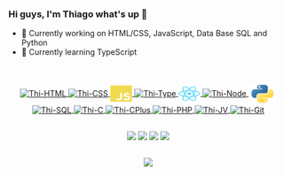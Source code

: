 ### Hi guys, I'm Thiago what's up 👋
  - 🔭 Currently working on HTML/CSS, JavaScript, Data Base SQL and Python
  - 🌱 Currently learning TypeScript

##
  <div style="display: inline_block" align="center"><br>
  <a href="https://github.com/losanthiago">
  <img align="center" alt="Thi-HTML" height="30" width="40" src="https://cdn.jsdelivr.net/gh/devicons/devicon/icons/html5/html5-plain.svg">
  <img align="center" alt="Thi-CSS" height="30" width="40" src="https://cdn.jsdelivr.net/gh/devicons/devicon/icons/css3/css3-plain.svg">
  <img align="center" alt="Thi-Js" height="30" width="40" src="https://raw.githubusercontent.com/devicons/devicon/master/icons/javascript/javascript-plain.svg">
  <img align="center" alt="Thi-Type" height="30" width="40" src="https://cdn.jsdelivr.net/gh/devicons/devicon/icons/typescript/typescript-original.svg">
  <img align="center" alt="Thi-React" height="30" width="40" src="https://raw.githubusercontent.com/devicons/devicon/master/icons/react/react-original.svg">
  <img align="center" alt="Thi-Node" height="50" width="70" src="https://cdn.jsdelivr.net/gh/devicons/devicon/icons/nodejs/nodejs-original-wordmark.svg">
  <img align="center" alt="Thi-Python" height="40" width="50" src="https://raw.githubusercontent.com/devicons/devicon/master/icons/python/python-original.svg">
  <img align="center" alt="Thi-SQL" height="30" width="40" src="https://cdn.jsdelivr.net/gh/devicons/devicon/icons/mysql/mysql-original.svg">
  <img align="center" alt="Thi-C" height="30" width="40" src="https://cdn.jsdelivr.net/gh/devicons/devicon/icons/c/c-plain.svg">
  <img align="center" alt="Thi-CPlus" height="30" width="40" src="https://cdn.jsdelivr.net/gh/devicons/devicon/icons/cplusplus/cplusplus-plain.svg">
  <img align="center" alt="Thi-PHP" height="30" width="40" src="https://cdn.jsdelivr.net/gh/devicons/devicon/icons/php/php-plain.svg">
  <img align="center" alt="Thi-JV" height="30" width="40" src="https://cdn.jsdelivr.net/gh/devicons/devicon/icons/java/java-original.svg">
  <img align="center" alt="Thi-Git" height="30" width="40" src="https://cdn.jsdelivr.net/gh/devicons/devicon/icons/git/git-original.svg">
</div>

##

  <div align="center"> 
  <a href="https://twitter.com/desabafothi" target="_blank"><img src="https://img.shields.io/badge/Twitter-1DA1F2?style=for-the-badge&logo=twitter&logoColor=white" target="_blank"></a>
  <a href="https://instagram.com/losanthiago" target="_blank"><img src="https://img.shields.io/badge/Instagram-E4405F?style=for-the-badge&logo=instagram&logoColor=white" target="_blank"></a>
  <a href = "mailto:saint.rouch@gmail.com"><img src="https://img.shields.io/badge/Gmail-D14836?style=for-the-badge&logo=gmail&logoColor=white"></a>
  <a href="https://www.linkedin.com/in/thiago-rouch-3b6840227/" target="_blank"><img src="https://img.shields.io/badge/LinkedIn-0077B5?style=for-the-badge&logo=linkedin&logoColor=white" target="_blank"></a> 

</div>

##  

<div align="center">
  <a href="https://github.com/losanthiago">
  <img height="180em" src="https://github-readme-stats.vercel.app/api?username=losanthiago&show_icons=true&theme=tokyonight&include_all_commits=true&count_private=true">
  <!-- <img height="180em" src="https://github-readme-stats.vercel.app/api/top-langs/?username=losanthiago&layout=compact&langs_count=7&theme=tokyonight"/> -->
  
</div>
  
<!-- <div style="display: inline_block" align="left"><br>
  <img align="right" alt="Thi-gif" height="150" style="border-radius:50px;" src="https://c.tenor.com/AlUkiGkR2j8AAAAM/new-game-ahagon-umiko-programming.gif">
  </div> -->


